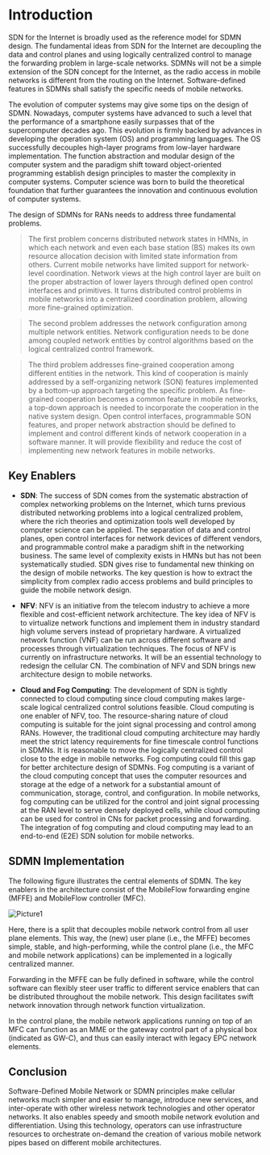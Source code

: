 # Introduction

SDN for the Internet is broadly used as the reference model for SDMN design. The fundamental ideas from SDN for the Internet are decoupling the data and control planes and using logically centralized control to manage the forwarding problem in large-scale networks. SDMNs will not be a simple extension of the SDN concept for the Internet, as the radio access in mobile networks is different from the routing on the Internet. Software-defined features in SDMNs shall satisfy the specific needs of mobile networks.

The evolution of computer systems may give some tips on the design of SDMN. Nowadays, computer systems have advanced to such a level that the performance of a smartphone easily surpasses that of the supercomputer decades ago. This evolution is firmly backed by advances in developing the operation system (OS) and programming languages. The OS successfully decouples high-layer programs from low-layer hardware implementation. The function abstraction and modular design of the computer system and the paradigm shift toward object-oriented programming establish design principles to master the complexity in computer systems. Computer science was born to build the theoretical foundation that further guarantees the innovation and continuous evolution of computer systems.

The design of SDMNs for RANs needs to address three fundamental problems.

> The first problem concerns distributed network states in HMNs, in which each network and even each base station (BS) makes its own resource allocation decision with limited state information from others. Current mobile networks have limited support for network-level coordination. Network views at the high control layer are built on the proper abstraction of lower layers through defined open control interfaces and primitives. It turns distributed control problems in mobile networks into a centralized coordination problem, allowing more fine-grained optimization.

> The second problem addresses the network configuration among multiple network entities. Network configuration needs to be done among coupled network entities by control algorithms based on the logical centralized control framework.

> The third problem addresses fine-grained cooperation among different entities in the network. This kind of cooperation is mainly addressed by a self-organizing network (SON) features implemented by a bottom-up approach targeting the specific problem. As fine-grained cooperation becomes a common feature in mobile networks, a top-down approach is needed to incorporate the cooperation in the native system design. Open control interfaces, programmable SON features, and proper network abstraction should be defined to implement and control different kinds of network cooperation in a software manner. It will provide flexibility and reduce the cost of implementing new network features in mobile networks.

## Key Enablers
* **SDN**:
The success of SDN comes from the systematic abstraction of complex networking problems on the Internet, which turns previous distributed networking problems into a logical centralized problem, where the rich theories and optimization tools well developed by computer science can be applied.
The separation of data and control planes, open control interfaces for network devices of different vendors, and programmable control make a paradigm shift in the networking business. The same level of complexity exists in HMNs but has not been systematically studied. SDN gives rise to fundamental new thinking on the design of mobile networks. The key question is how to extract the simplicity from complex radio access problems and build principles to guide the mobile network design.

* **NFV**:
NFV is an initiative from the telecom industry to achieve a more flexible and cost-efficient network architecture. The key idea of NFV is to virtualize network functions and implement them in industry standard high volume servers instead of proprietary hardware.
A virtualized network function (VNF) can be run across different software and processes through virtualization techniques. The focus of NFV is currently on infrastructure networks. It will be an essential technology to redesign the cellular CN. The combination of NFV and SDN brings new architecture design to mobile networks.

* **Cloud and Fog Computing**:
The development of SDN is tightly connected to cloud computing since cloud computing makes large-scale logical centralized control solutions feasible. Cloud computing is one enabler of NFV, too. The resource-sharing nature of cloud computing is suitable for the joint signal processing and control among RANs. 
However, the traditional cloud computing architecture may hardly meet the strict latency requirements for fine timescale control functions in SDMNs. It is reasonable to move the logically centralized control close to the edge in mobile networks. Fog computing could fill this gap for better architecture design of SDMNs. Fog computing is a variant of the cloud computing concept that uses the computer resources and storage at the edge of a network for a substantial amount of communication, storage, control, and configuration.
In mobile networks, fog computing can be utilized for the control and joint signal processing at the RAN level to serve densely deployed cells, while cloud computing can be used for control in CNs for packet processing and forwarding. The integration of fog computing and cloud computing may lead to an end-to-end (E2E) SDN solution for mobile networks.

## SDMN Implementation
The following figure illustrates the central elements of SDMN. The key enablers in the architecture consist of the MobileFlow forwarding engine (MFFE) and MobileFlow controller (MFC).

![Picture1](https://user-images.githubusercontent.com/66460485/118368135-c3e25f00-b5b6-11eb-8697-c4b094f46eee.png)

Here, there is a split that decouples mobile network control from all user plane elements. This way, the (new) user plane (i.e., the MFFE) becomes simple, stable, and high-performing, while the control plane (i.e., the MFC and mobile network applications) can be implemented in a logically centralized manner.

Forwarding in the MFFE can be fully defined in software, while the control software can flexibly steer user traffic to different service enablers that can be distributed throughout the mobile network. This design facilitates swift network innovation through network function virtualization.

In the control plane, the mobile network applications running on top of an MFC can function as an MME or the gateway control part of a physical box (indicated as GW-C), and thus can easily interact with legacy EPC network elements. 

## Conclusion

Software-Defined Mobile Network or SDMN principles make cellular networks much simpler and easier to manage, introduce new services, and inter-operate with other wireless network technologies and other operator networks. It also enables speedy and smooth mobile network evolution and differentiation. Using this technology, operators can use infrastructure resources to orchestrate on-demand the creation of various mobile network pipes based on different mobile architectures.
